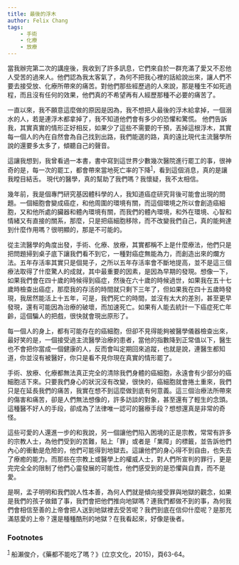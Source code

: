 ```yaml
---
title: 最後的浮木
author: Felix Chang
tags:
    - 手術
    - 化療
    - 放療
---
```


當我辦完第二次的講座後，我收到了許多訊息，它們來自於一群充滿了愛又不忍他人受苦的過來人。他們認為我太客氣了，為何不把我心裡的話給說出來，讓人們不要去接受放、化療所帶來的痛苦。對他們那些經歷過的人來說，那是種生不如死過程，而且沒有任何的效果，他們真的不希望再有人經歷那種不必要的痛苦了。

一直以來，我不願意這麼做的原因是因為，我不想把人最後的浮木給拿掉，一個溺水的人，若是連浮木都拿掉了，我不知道他們會有多少的恐懼和驚慌。 他們告訴我，其實真實的情形正好相反，如果少了這些不需要的干預，丟掉這根浮木，其實每一個人的內在自然會為自己找到出路，我們能選的路，真的遠比現代主流醫學所說的還要多太多了，傾聽自己的聲音。

這讓我想到，我曾看過一本書，書中寫到這世界少數幾次醫院進行罷工的事，很神奇的是，每一次的罷工，都會帶來當地死亡率的下降<sup><a id="fnr.1" class="footref" href="#fn.1">1</a></sup>，看到這個消息，真的是讓我瞠目結舌。 現代的醫學，真的幫助了我們嗎？我懷疑，我不太相信。

幾年前，我是個專門研究基因體科學的人，我知道癌症研究背後可能會出現的問題。一個細胞會變成癌症，和他周圍的環境有關，而這個環境之所以會創造癌細胞，又和他所處的臟器和體內環境有關，而我們的體內環境，和外在環境、心智和情緒又有直接的關系，那麼，只是把癌細胞移除，而不改變我們自己，真的能夠達到什麼作用嗎？很明顯的，那是不可能的。

從主流醫學的角度出發，手術、化療、放療，其實都稱不上是什麼療法，他們只是把問題掃到桌子底下讓我們看不到它，一種對癌症無能為力，而創造出來的爛方法。五年存活率其實只是個晃子，之所以五年存活率會不斷地提高，並不是這三個療法取得了什麼驚人的成就，其中最重要的因素，是因為早期的發現。想像一下，如果我們會在四十歲的時候得到癌症，然後在六十歲的時候過世，如果我在五十七歲時檢查出癌症，那麼我的存活的時間就只剩下三年了，但如果我在四十五歲時發現，我居然能活上十五年，可是，我們死亡的時間，並沒有太大的差別，甚至更早發現，還有可能因為治療的破壞，而加速死亡。如果有人能去統計一下癌症死亡年齡，這個騙人的把戲，很快就會現出原形了。

每一個人的身上，都有可能存在的癌細胞，但卻不見得能夠被醫學儀器檢查出來，最好笑的是，一個接受過主流醫學治療的患者，當他的指數降到正常值以下，醫生也不會把你當成一個健康的人，反而會叫定期回來追蹤，也就是說，連醫生都知道，你並沒有被醫好，你只是看不見你現在真實的情形罷了。

手術、放療、化療都無法真正完全的清除我們身體的癌細胞，永遠會有少部分的癌細胞活下來。只要我們身心的狀況沒有改變，很快的，癌細胞就會捲土重來，我們只是在延長我們的痛苦，我實在想不到這麼做到底有何意義。這三個治療法所帶來的傷害和痛苦，卻是人們無法想像的，許多訪談的對象，甚至還有了輕生的念頭。這種醫不好人的手段，卻成為了法律唯一認可的醫療手段？想想還真是非常的奇怪。

這些可愛的人還進一步的和我說，另一個讓他們陷入困境的正是宗教，常常有許多的宗教人士，為他們受到的苦難，貼上「罪」或者是「業障」的標籤，並告訴他們內心的衝動是危險的，他們可能得到地獄去。這讓他們的身心得不到自由，也失去了療癒的能力。而那些在宗教上或醫學上的權威人士，對人們所宣判的罪行，更是完完全全的限制了他們心靈發展的可能性，他們感受到的是恐懼與自責，而不是愛。

是啊，孟子明明和我們說人性本善，為何人們就是傾向接受罪與地獄的觀念，如果是我們的孩子做錯了事，我們會把他們推向地獄嗎？連我們都做不到的事，為何我們會相信至善的上帝會把人送到地獄裡去受苦呢？我們到底在信仰什麼呢？是那充滿慈愛的上帝？還是種種酷刑的地獄？在我看起來，好像是後者。

### Footnotes

<sup><a id="fn.1" href="#fnr.1">1</a></sup> 船瀨俊介，《藥都不能吃了嗎？》(立京文化，2015)，頁63-64。
